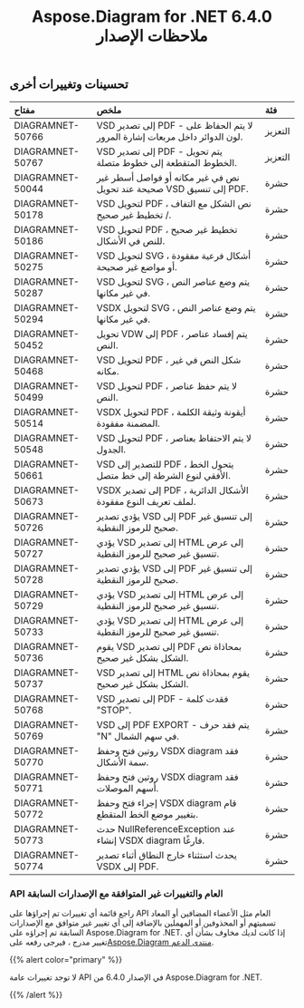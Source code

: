 ﻿---
title: Aspose.Diagram for .NET 6.4.0 ملاحظات الإصدار
type: docs
weight: 80
url: /ar/net/aspose-diagram-for-net-6-4-0-release-notes/
---
## **تحسينات وتغييرات أخرى**

|**مفتاح** |**ملخص** |**فئة** |
|:- |:- |:- |
|DIAGRAMNET-50766 | VSD إلى تصدير PDF - لا يتم الحفاظ على لون الدوائر داخل مربعات إشارة المرور.| التعزيز|
|DIAGRAMNET-50767 | VSD إلى تصدير PDF - يتم تحويل الخطوط المتقطعة إلى خطوط متصلة.| التعزيز|
|DIAGRAMNET-50044 | نص في غير مكانه أو فواصل أسطر غير صحيحة عند تحويل VSD إلى تنسيق PDF.| حشرة|
|DIAGRAMNET-50178 | VSD لتحويل PDF ، نص الشكل مع التفاف / تخطيط غير صحيح.| حشرة|
|DIAGRAMNET-50186 | VSD لتحويل PDF ، تخطيط غير صحيح للنص في الأشكال.| حشرة|
|DIAGRAMNET-50275 | VSD لتحويل SVG ، أشكال فرعية مفقودة أو مواضع غير صحيحة.| حشرة|
|DIAGRAMNET-50287 | VSD لتحويل SVG ، يتم وضع عناصر النص في غير مكانها.| حشرة|
|DIAGRAMNET-50294 | VSDX لتحويل SVG ، يتم وضع عناصر النص في غير مكانها.| حشرة|
|DIAGRAMNET-50452 | تحويل VDW إلى PDF ، يتم إفساد عناصر النص.| حشرة|
|DIAGRAMNET-50468 | VSD لتحويل PDF ، شكل النص في غير مكانه.| حشرة|
|DIAGRAMNET-50499 | VSD لتحويل PDF ، لا يتم حفظ عناصر النص.| حشرة|
|DIAGRAMNET-50514 | VSDX لتحويل PDF ، أيقونة وثيقة الكلمة المضمنة مفقودة.| حشرة|
|DIAGRAMNET-50548 |VSD لتحويل PDF ، لا يتم الاحتفاظ بعناصر الجدول.| حشرة|
|DIAGRAMNET-50661 | VSD للتصدير إلى PDF ، يتحول الخط الأفقي لنوع الشرطة إلى خط متصل.| حشرة|
|DIAGRAMNET-50673 | VSDX إلى تصدير PDF ، الأشكال الدائرية لملف تعريف النوع مفقودة.| حشرة|
|DIAGRAMNET-50726 | يؤدي تصدير VSD إلى PDF إلى تنسيق غير صحيح للرموز النقطية.| حشرة|
|DIAGRAMNET-50727 | يؤدي VSD إلى تصدير HTML إلى عرض تنسيق غير صحيح للرموز النقطية.| حشرة|
|DIAGRAMNET-50728 | يؤدي تصدير VSD إلى PDF إلى تنسيق غير صحيح للرموز النقطية.| حشرة|
|DIAGRAMNET-50729 | يؤدي VSD إلى تصدير HTML إلى عرض تنسيق غير صحيح للرموز النقطية.| حشرة|
|DIAGRAMNET-50733 | يؤدي VSD إلى تصدير HTML إلى عرض تنسيق غير صحيح للرموز النقطية.| حشرة|
|DIAGRAMNET-50736 | يقوم VSD إلى تصدير PDF بمحاذاة نص الشكل بشكل غير صحيح.| حشرة|
|DIAGRAMNET-50737 | VSD إلى تصدير HTML يقوم بمحاذاة نص الشكل بشكل غير صحيح.| حشرة|
|DIAGRAMNET-50768 | VSD إلى تصدير PDF - فقدت كلمة "STOP".| حشرة|
|DIAGRAMNET-50769 | VSD إلى PDF EXPORT - يتم فقد حرف "N" في سهم الشمال.| حشرة|
|DIAGRAMNET-50770 | روتين فتح وحفظ VSDX diagram فقد سمة الأشكال.| حشرة|
|DIAGRAMNET-50771 | روتين فتح وحفظ VSDX diagram فقد أسهم الموصلات.| حشرة|
|DIAGRAMNET-50772 |إجراء فتح وحفظ VSDX diagram قام بتغيير موضع الخط المتقطع.| حشرة|
|DIAGRAMNET-50773 | حدث NullReferenceException عند إنشاء VSDX diagram فارغًا.| حشرة|
|DIAGRAMNET-50774 | يحدث استثناء خارج النطاق أثناء تصدير VSDX إلى PDF.| حشرة|
### **API العام والتغييرات غير المتوافقة مع الإصدارات السابقة**
راجع قائمة أي تغييرات تم إجراؤها على API العام مثل الأعضاء المضافين أو المعاد تسميتهم أو المحذوفين أو المهملين بالإضافة إلى أي تغيير غير متوافق مع الإصدارات السابقة تم إجراؤه على Aspose.Diagram for .NET. إذا كانت لديك مخاوف بشأن أي تغيير مدرج ، فيرجى رفعه على[Aspose.Diagram منتدى الدعم](https://forum.aspose.com/c/diagram/17).

{{% alert color="primary" %}} 

لا توجد تغييرات عامة API في الإصدار 6.4.0 من Aspose.Diagram for .NET.

{{% /alert %}}
